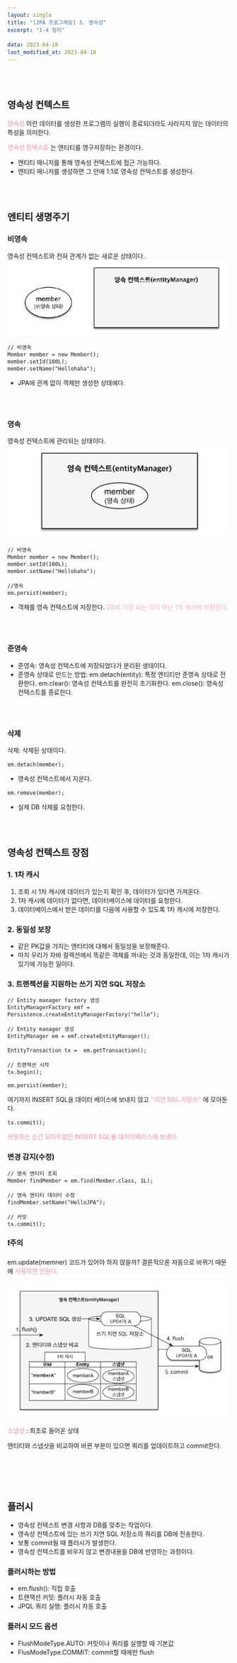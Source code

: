 ```yaml
---
layout: single
title: "[JPA 프로그래밍] 3. 영속성"
excerpt: "1-4 정리"

data: 2023-04-10
last_modified_at: 2023-04-10
---
```


<br/><br/>

## 영속성 컨텍스트

**<span style="color:#F5B1C8">영속성</span>** 이란 데이터를 생성한 프로그램의 실행이 종료되더라도 사라지지 않는 데이터의 특성을 의미한다.

**<span style="color:#F5B1C8">영속성 컨텍스트</span>** 는 엔티티를 영구저장하는 환경이다.

- 엔티티 매니저를 통해 영속성 컨텍스트에 접근 가능하다.
- 엔티티 매니저를 생성하면 그 안에 1:1로 영속성 컨텍스트를 생성한다.

<br/><br/>

## 엔티티 생명주기

### 비영속

영속성 컨텍스트와 전혀 관계가 없는 새로운 상태이다.
![img3](../img/img3.png)

```
// 비영속
Member member = new Member();
member.setId(100L);
member.setName("Hellohaha");
```

- JPA에 관계 없이 객체만 생성한 상태에다.

<br/><br/>

### 영속

영속성 컨텍스트에 관리되는 상태이다.
![img4](../img/img4.png)

```
// 비영속
Member member = new Member();
member.setId(100L);
member.setName("Hellohaha");

//영속
em.persist(member);
```

- 객체를 영속 컨텍스트에 저장한다.
  <span style="color:#F5B1C8">DB에 저장 되는 것이 아닌 1차 캐시에 저장된다.</span>

<br/><br/>

### 준영속

- 준영속: 영속성 컨텍스트에 저장되었다가 분리된 생태이다.
- 준영속 상태로 만드는 방법:
  em.detach(entity): 특정 엔티티만 준영속 상태로 전환한다.
  em.clear(): 영속성 컨텍스트를 완전히 초기화한다.
  em.close(): 영속성 컨텍스트를 종료한다.

<br/><br/>

### 삭제

삭제: 삭제된 상태이다.

```
em.detach(member);
```

- 영속성 컨텍스트에서 지운다.

```
em.remove(member);
```

- 실제 DB 삭제를 요청한다.

<br/><br/>

## 영속성 컨텍스트 장점

### 1. 1차 캐시

1. 조회 시 1차 캐시에 데이터가 있는지 확인 후, 데이터가 있다면 가져온다.
2. 1차 캐시에 데이터가 없다면, 데이터베이스에 데이터를 요청한다.
3. 데이터베이스에서 받은 데이터를 다음에 사용할 수 있도록 1차 캐시에 저장한다.

### 2. 동일성 보장

- 같은 PK값을 가지는 엔티티에 대해서 동일성을 보장해준다.
- 마치 우리가 자바 컬렉션에서 똑같은 객체를 꺼내는 것과 동일한데, 이는 1차 캐시가 있기에 가능한 일이다.

### 3. 트랜젝션을 지원하는 쓰기 지연 SQL 저장소

```
// Entity manager factory 생성
EntityManagerFactory emf = Persistence.createEntityManagerFactory("hello");

// Entity manager 생성
EntityManager em = emf.createEntityManager();

EntityTransaction tx =  em.getTransaction();

// 트랜잭션 시작
tx.begin();
```

```
em.persist(member);
```

여기까지 INSERT SQL을 데이터 베이스에 보내지 않고 **<span style="color:#F5B1C8">"지연 SQL 저장소"</span>** 에 모아둔다.

```
tx.commit();
```

**<span style="color:#F5B1C8">커밋하는 순간 모아두었던 INSERT SQL을 데이터베이스에 보낸다.</span>**

### 변경 감지(수정)

```
// 영속 엔티티 조회
Member findMember = em.find(Member.class, 1L);

// 영속 엔티티 데이터 수정
findMember.setName("HelloJPA");

// 커밋
tx.commit();

```

### ❗주의

em.update(memner) 코드가 있어야 하지 않을까? 결론적으론 자동으로 바뀌기 때문에 **<span style="color:#F5B1C8">사용하면 안된다.</span>**

![img5](../img/img5.png)

**<span style="color:#F5B1C8">스냅샷<span>** : 최초로 들어온 상태

엔티티와 스냅샷을 비교하여 바뀐 부분이 있으면 쿼리를 업데이트하고 commit한다.

<br/><br/>
<br/><br/>

## 플러시

- 영속성 컨텍스트 변경 사항과 DB를 맞추는 작업이다.
- 영속성 컨텍스트에 있는 쓰기 지연 SQL 저장소의 쿼리를 DB에 전송한다.
- 보통 commit될 때 플러시가 발생한다.
- 영속성 컨텍스트를 비우지 않고 변경내용을 DB에 반영하는 과정이다.

### 플러시하는 방법

- em.flush(): 직접 호출
- 트랜잭션 커밋: 플러시 자동 호출
- JPQL 쿼리 실행: 플러시 자동 호출

### 플러시 모드 옵션

- FlushModeType.AUTO: 커밋이나 쿼리를 실행할 때 기본값
- FlusModeType.COMMIT: commit할 때에만 flush

